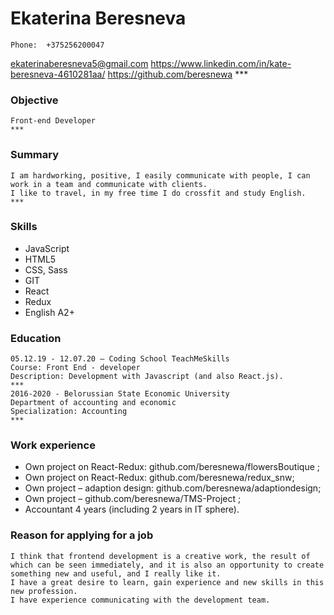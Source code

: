 # Ekaterina Beresneva #
    Phone:  +375256200047 
<ekaterinaberesneva5@gmail.com>
<https://www.linkedin.com/in/kate-beresneva-4610281aa/>
<https://github.com/beresnewa>
    ***
### Objective ###
    Front-end Developer 
    ***
### Summary ###
    I am hardworking, positive, I easily communicate with people, I can work in a team and communicate with clients.
    I like to travel, in my free time I do crossfit and study English.
    ***
### Skills ###
* JavaScript
* HTML5
* CSS, Sass
* GIT 
* React
* Redux
* English A2+

### Education ###
    05.12.19 - 12.07.20 – Coding School TeachMeSkills 
    Course: Front End - developer
    Description: Development with Javascript (and also React.js).
    ***
    2016-2020 - Belorussian State Economic University 
    Department of accounting and economic
    Specialization: Accounting
    ***
### Work experience ###
* Own project on React-Redux: github.com/beresnewa/flowersBoutique ;
* Own project on React-Redux: github.com/beresnewa/redux_snw;
* Own project – adaption design: github.com/beresnewa/adaptiondesign;
* Own project – github.com/beresnewa/TMS-Project ;
* Accountant 4 years (including 2 years in IT sphere).

### Reason for applying for a job ###
    I think that frontend development is a creative work, the result of which can be seen immediately, and it is also an opportunity to create something new and useful, and I really like it.
    I have a great desire to learn, gain experience and new skills in this new profession. 
    I have experience communicating with the development team.






    
